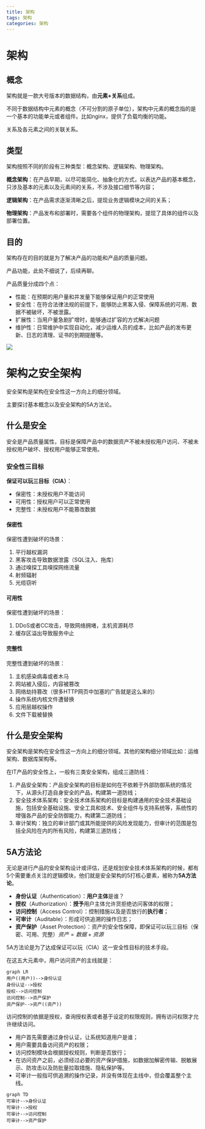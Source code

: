 ```yaml
---
title: 架构
tags: 架构
categories: 架构
---
```




# 架构

## 概念

架构就是一款大号版本的数据结构，由**元素+关系**组成。

不同于数据结构中元素的概念（不可分割的原子单位），架构中元素的概念指的是一个基本的功能单元或者组件。比如nginx，提供了负载均衡的功能。

关系及各元素之间的关联关系。



## 类型

架构按照不同的阶段有三种类型：概念架构、逻辑架构、物理架构。

**概念架构**：在产品早期，以尽可能简化、抽象化的方式，以表达产品的基本概念，只涉及基本的元素以及元素间的关系，不涉及接口细节等内容；

**逻辑架构**：在产品需求逐渐清晰之后，提现业务逻辑模块之间的关系；

**物理架构**：产品发布和部署时，需要各个组件的物理架构，提现了具体的组件以及部署位置。



## 目的

架构存在的目的就是为了解决产品的功能和产品的质量问题。

产品功能，此处不细说了，后续再聊。

产品质量分成四个点：

- 性能：在预期的用户量和并发量下能够保证用户的正常使用
- 安全性：在符合法律法规的前提下，能够防止黑客入侵、保障系统的可用、数据不被破坏，不被泄露。
- 扩展性：当用户量急剧扩增时，能够通过扩容的方式解决问题
- 维护性：日常维护中实现自动化，减少运维人员的成本，比如产品的发布更新、日志的清理、证书的到期提醒等。



![](https://blog.airaccoon.cn/img/bed/20200322/1584848958476.png)







# 架构之安全架构

安全架构是架构在安全性这一方向上的细分领域。

主要探讨基本概念以及安全架构的5A方法论。



## 什么是安全

安全是产品质量属性，目标是保障产品中的数据资产不被未授权用户访问、不被未授权用户破坏、授权用户能够正常使用。



### 安全性三目标

**保证可以玩三目标（CIA）**：

- 保密性：未授权用户不能访问
- 可用性：授权用户可以正常使用
- 完整性：未授权用户不能篡改数据



#### 保密性

保密性遭到破坏的场景：

1. 平行越权漏洞
2. 黑客攻击导致数据泄露（SQL注入、拖库）
3. 通过嗅探工具嗅探网络流量
4. 射频辐射
5. 光缆窃听



#### 可用性

保密性遭到破坏的场景：

1. DDoS或者CC攻击，导致网络拥堵，主机资源耗尽
2. 缓存区溢出导致服务中止



#### 完整性

完整性遭到破坏的场景：

1. 主机感染病毒或者木马
2. 网站被入侵后，内容被篡改
3. 网络劫持篡改（很多HTTP网页中加塞的广告就是这么来的）
4. 操作系统内核文件遭替换
5. 应用层越权操作
6. 文件下载被替换



## 什么是安全架构

安全架构是架构在安全性这一方向上的细分领域。其他的架构细分领域比如：运维架构、数据库架构等。

在IT产品的安全性上，一般有三类安全架构，组成三道防线：

1. 产品安全架构：产品安全架构的目标是如何在不依赖于外部防御系统的情况下，从源头打造自身安全的产品，构建第一道防线；
2. 安全技术体系架构：安全技术体系架构的目标是构建通用的安全技术基础设施，包括安全基础设施、安全工具和技术、安全组件与支持系统等，系统性的增强各产品的安全防御能力，构建第二道防线；
3. 审计架构：独立的审计部门或其所能提供的风险发现能力，但审计的范围是包括全风险在内的所有风险，构建第三道防线；



## 5A方法论

无论是进行产品的安全架构设计或评估，还是规划安全技术体系架构的时候，都有5个需要重点关注的逻辑模块，他们就是安全架构的5打核心要素，被称为**5A方法论**。

- **身份认证**（Authentication）：**用户主体**是谁？
- **授权**（Authorization）：**授予**用户主体允许货拒绝访问客体的权限；
- **访问控制**（Access Control）：控制措施以及是否放行的**执行者**；
- **可审计**（Auditable）：形成可供追溯的操作日志；
- **资产保护**（Asset Protection）：资产的安全性保障，即保证可以玩三目标（保密、可用、完整）$资产=数据+资源$

5A方法论是为了达成保证可以玩（CIA）这一安全性目标的技术手段。



在这五大元素中，用户访问资产的主线就是：

```mermaid
graph LR
用户((用户))-->身份认证
身份认证-->授权
授权-->访问控制
访问控制-->资产保护
资产保护-->资产((资产))
```

访问控制的依据是授权，查询授权表或者基于设定的权限规则，拥有访问权限才允许继续访问。

- 用户首先需要通过身份认证，让系统知道用户是谁；
- 用户需要具备访问资产的权限；
- 访问控制模块会根据授权规则，判断是否放行；
- 在访问资产之前，必须经过必要的资产保护措施，如数据加解密传输、脱敏展示、防攻击以及防批量拉取措施、隐私保护等。
- 可审计一般指可供追溯的操作记录，并没有体现在主线中，但会覆盖整个主线。

```mermaid
graph TD
可审计-->身份认证
可审计-->授权
可审计-->访问控制
可审计-->资产保护
```

